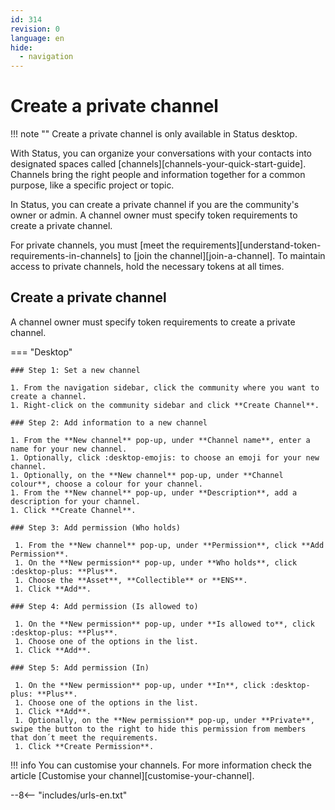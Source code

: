 ```yaml
---
id: 314
revision: 0
language: en
hide:
  - navigation
---
```


# Create a private channel

!!! note ""
    Create a private channel is only available in Status desktop.

With Status, you can organize your conversations with your contacts into designated spaces called [channels][channels-your-quick-start-guide]. Channels bring the right people and information together for a common purpose, like a specific project or topic.

In Status, you can create a private channel if you are the community's owner or admin. A channel owner must specify token requirements to create a private channel. 

For private channels, you must [meet the requirements][understand-token-requirements-in-channels] to [join the channel][join-a-channel]. To maintain access to private channels, hold the necessary tokens at all times.


## Create a private channel

A channel owner must specify token requirements to create a private channel.

=== "Desktop"

    ### Step 1: Set a new channel

    1. From the navigation sidebar, click the community where you want to create a channel.
    1. Right-click on the community sidebar and click **Create Channel**.

    ### Step 2: Add information to a new channel

    1. From the **New channel** pop-up, under **Channel name**, enter a name for your new channel.
    1. Optionally, click :desktop-emojis: to choose an emoji for your new channel. 
    1. Optionally, on the **New channel** pop-up, under **Channel colour**, choose a colour for your channel.
    1. From the **New channel** pop-up, under **Description**, add a description for your channel. 
    1. Click **Create Channel**.

    ### Step 3: Add permission (Who holds)

     1. From the **New channel** pop-up, under **Permission**, click **Add Permission**.
     1. On the **New permission** pop-up, under **Who holds**, click :desktop-plus: **Plus**.
     1. Choose the **Asset**, **Collectible** or **ENS**.
     1. Click **Add**.

    ### Step 4: Add permission (Is allowed to)

     1. On the **New permission** pop-up, under **Is allowed to**, click :desktop-plus: **Plus**.
     1. Choose one of the options in the list.
     1. Click **Add**.  

    ### Step 5: Add permission (In)

     1. On the **New permission** pop-up, under **In**, click :desktop-plus: **Plus**.
     1. Choose one of the options in the list.
     1. Click **Add**.
     1. Optionally, on the **New permission** pop-up, under **Private**, swipe the button to the right to hide this permission from members that don´t meet the requirements.
     1. Click **Create Permission**.

!!! info
    You can customise your channels. For more information check the article [Customise your channel][customise-your-channel].

--8<-- "includes/urls-en.txt"
